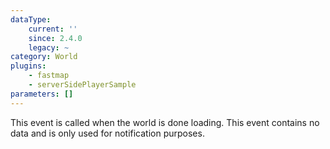 ```yaml
---
dataType:
    current: ''
    since: 2.4.0
    legacy: ~
category: World
plugins:
    - fastmap
    - serverSidePlayerSample
parameters: []
---
```


This event is called when the world is done loading. This event contains no data and is only used for notification purposes.
